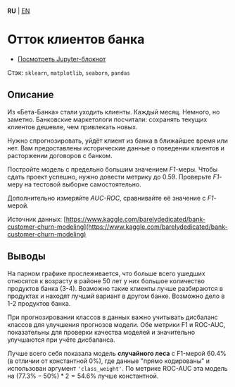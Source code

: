 **RU** | [EN](README.md)

# Отток клиентов банка

- [Посмотреть Jupyter-блокнот](bank_customers_outflow_ru.ipynb)

Стэк: `sklearn`, `matplotlib`, `seaborn`, `pandas`

## Описание

Из «Бета-Банка» стали уходить клиенты. Каждый месяц. Немного, но заметно. Банковские маркетологи посчитали: сохранять текущих клиентов дешевле, чем привлекать новых.

Нужно спрогнозировать, уйдёт клиент из банка в ближайшее время или нет. Вам предоставлены исторические данные о поведении клиентов и расторжении договоров с банком. 

Постройте модель с предельно большим значением *F1*-меры. Чтобы сдать проект успешно, нужно довести метрику до 0.59. Проверьте *F1*-меру на тестовой выборке самостоятельно.

Дополнительно измеряйте *AUC-ROC*, сравнивайте её значение с *F1*-мерой.

Источник данных: [https://www.kaggle.com/barelydedicated/bank-customer-churn-modeling](https://www.kaggle.com/barelydedicated/bank-customer-churn-modeling)

## Выводы

На парном графике прослеживается, что больше всего ушедших относятся к возрасту в районе 50 лет у них большое количество продуктов банка (3-4). Возможно такие клиенты лучше разбираются в продуктах и находят лучший вариант в другом банке. Возможно дело в 1-2 продуктов банка.

При прогнозировании классов в данных важно учитывать дисбаланс классов для улучшения прогнозов модели. Обе метрики F1 и ROC-AUC, показательны для проверки качества моделей и значительно улучшаются при учёте дисбаланса.

Лучше всего себя показала модель **случайного леса** с F1-мерой $60.4\%$ (в отличии от константной $0\%$), где данные "прямо кодированы" и использован аргумент `'class_weight'`. По метрике ROC-AUC эта модель на $(77.3\%-50\%)*2=54.6\%$ лучше константной.